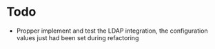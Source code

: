 # Todo
-  Propper implement and test the LDAP integration, the configuration values just had been set during refactoring
